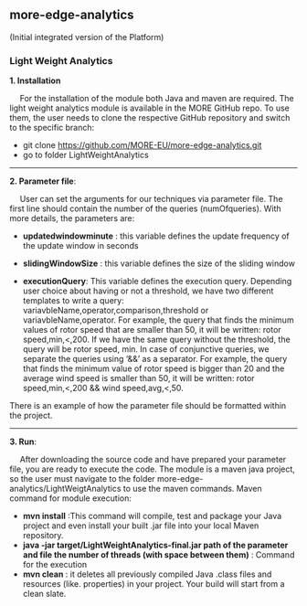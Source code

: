 ## more-edge-analytics
(Initial integrated version of the Platform)

### **Light Weight Analytics**

 
**1. Installation**


&emsp; For the installation of the module both Java and maven are required. The light weight analytics module is available 
in the MORE GitHub repo. To use them, the user needs to clone the respective GitHub repository and switch to the 
specific branch: 

* git clone https://github.com/MORE-EU/more-edge-analytics.git  
* go to folder LightWeightAnalytics 
---           
            
            
**2. Parameter file**:

&emsp; User can set the arguments for our techniques via parameter file. The first line should contain the number of the queries (numOfqueries). With more details, the parameters are:
        
* **updatedwindowminute** : this variable defines the update frequency of the update window in seconds 
            
* **slidingWindowSize** : this variable defines the size of the sliding window 
            
* **executionQuery**: This variable defines the execution query. Depending user choice about having or not a threshold, we have two different templates to write a query: variavbleName,operator,comparison,threshold or variavbleName,operator. For example, the query that finds the minimum values of rotor speed that are smaller than 50, it will be written: rotor speed,min,<,200. If we have the same query without the threshold, the query will be rotor speed, min. In case of conjunctive queries, we separate the queries using ‘&&’ as a separator. For example, the query that finds the minimum value of rotor speed is bigger than 20 and the average wind speed is smaller than 50, it will be written: rotor speed,min,<,200 && wind speed,avg,<,50.
 
 There is an example of how the parameter file should be formatted within the project.
 
 ---
 
 **3. Run**:

&emsp; After downloading the source code and have prepared your parameter file, you are ready to execute the code. The module is a maven java project, so the user must navigate to the folder more-edge-analytics/LightWeigtAnalytics to use the maven commands. Maven command for module execution: 

* **mvn install** :This command will compile, test and package your Java project and even install your built .jar file into your local Maven repository. 
* **java -jar target/LightWeightAnalytics-final.jar path of the parameter and file the number of threads (with space between them)** : Command for the execution
* **mvn clean** : it deletes all previously compiled Java .class files and resources (like. properties) in your project. Your build will start from a clean slate. 
